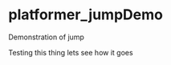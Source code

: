 # platformer_jumpDemo
Demonstration of jump

<html>
  <body>
    <p>Testing this thing lets see how it goes</p>
  </body>
</html>
